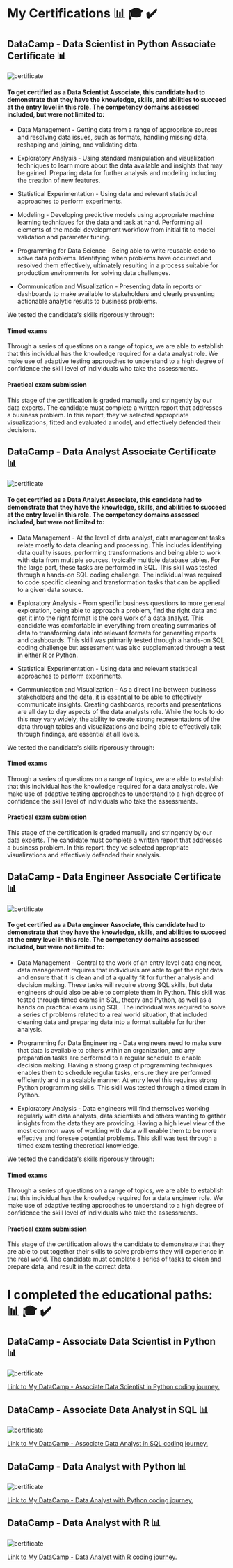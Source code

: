 # My Certifications 📊 🎓 ✔️

## DataCamp - Data Scientist in Python Associate Certificate 📊

![certificate](certifications/DSA0010694514510.png)

#### To get certified as a Data Scientist Associate, this candidate had to demonstrate that they have the knowledge, skills, and abilities to succeed at the entry level in this role. The competency domains assessed included, but were not limited to:

* Data Management - Getting data from a range of appropriate sources and resolving data issues, such as formats, handling missing data, reshaping and joining, and validating data.

* Exploratory Analysis - Using standard manipulation and visualization techniques to learn more about the data available and insights that may be gained. Preparing data for further analysis and modeling including the creation of new features.

* Statistical Experimentation - Using data and relevant statistical approaches to perform experiments.

* Modeling - Developing predictive models using appropriate machine learning techniques for the data and task at hand. Performing all elements of the model development workflow from initial fit to model validation and parameter tuning.

* Programming for Data Science - Being able to write reusable code to solve data problems. Identifying when problems have occurred and resolved them effectively, ultimately resulting in a process suitable for production environments for solving data challenges.

* Communication and Visualization - Presenting data in reports or dashboards to make available to stakeholders and clearly presenting actionable analytic results to business problems.

We tested the candidate's skills rigorously through:

#### Timed exams

Through a series of questions on a range of topics, we are able to establish that this individual has the knowledge required for a data analyst role. We make use of adaptive testing approaches to understand to a high degree of confidence the skill level of individuals who take the assessments.

#### Practical exam submission

This stage of the certification is graded manually and stringently by our data experts. The candidate must complete a written report that addresses a business problem. In this report, they’ve selected appropriate visualizations, fitted and evaluated a model, and effectively defended their decisions.


## DataCamp - Data Analyst Associate Certificate 📊

![certificate](certifications/DAA0018200186982.png)

#### To get certified as a Data Analyst Associate, this candidate had to demonstrate that they have the knowledge, skills, and abilities to succeed at the entry level in this role. The competency domains assessed included, but were not limited to:

* Data Management - At the level of data analyst, data management tasks relate mostly to data cleaning and processing. This includes identifying data quality issues, performing transformations and being able to work with data from multiple sources, typically multiple database tables. For the large part, these tasks are performed in SQL. This skill was tested through a hands-on SQL coding challenge. The individual was required to code specific cleaning and transformation tasks that can be applied to a given data source.

* Exploratory Analysis - From specific business questions to more general exploration, being able to approach a problem, find the right data and get it into the right format is the core work of a data analyst. This candidate was comfortable in everything from creating summaries of data to transforming data into relevant formats for generating reports and dashboards. This skill was primarily tested through a hands-on SQL coding challenge but assessment was also supplemented through a test in either R or Python.

* Statistical Experimentation - Using data and relevant statistical approaches to perform experiments.

* Communication and Visualization - As a direct line between business stakeholders and the data, it is essential to be able to effectively communicate insights. Creating dashboards, reports and presentations are all day to day aspects of the data analysts role. While the tools to do this may vary widely, the ability to create strong representations of the data through tables and visualizations and being able to effectively talk through findings, are essential at all levels.

We tested the candidate's skills rigorously through:

#### Timed exams

Through a series of questions on a range of topics, we are able to establish that this individual has the knowledge required for a data analyst role. We make use of adaptive testing approaches to understand to a high degree of confidence the skill level of individuals who take the assessments.

#### Practical exam submission

This stage of the certification is graded manually and stringently by our data experts. The candidate must complete a written report that addresses a business problem. In this report, they've selected appropriate visualizations and effectively defended their analysis.

## DataCamp - Data Engineer Associate Certificate 📊

![certificate](certifications/DEA0019330320173.png)

#### To get certified as a Data engineer Associate, this candidate had to demonstrate that they have the knowledge, skills, and abilities to succeed at the entry level in this role. The competency domains assessed included, but were not limited to:

* Data Management - Central to the work of an entry level data engineer, data management requires that individuals are able to get the right data and ensure that it is clean and of a quality fit for further analysis and decision making. These tasks will require strong SQL skills, but data engineers should also be able to complete them in Python. This skill was tested through timed exams in SQL, theory and Python, as well as a hands on practical exam using SQL. The individual was required to solve a series of problems related to a real world situation, that included cleaning data and preparing data into a format suitable for further analysis.

* Programming for Data Engineering - Data engineers need to make sure that data is available to others within an organization, and any preparation tasks are performed to a regular schedule to enable decision making. Having a strong grasp of programming techniques enables them to schedule regular tasks, ensure they are performed efficiently and in a scalable manner. At entry level this requires strong Python programming skills. This skill was tested through a timed exam in Python.

* Exploratory Analysis - Data engineers will find themselves working regularly with data analysts, data scientists and others wanting to gather insights from the data they are providing. Having a high level view of the most common ways of working with data will enable them to be more effective and foresee potential problems. This skill was test through a timed exam testing theoretical knowledge.

We tested the candidate's skills rigorously through:

#### Timed exams

Through a series of questions on a range of topics, we are able to establish that this individual has the knowledge required for a data engineer role. We make use of adaptive testing approaches to understand to a high degree of confidence the skill level of individuals who take the assessments.

#### Practical exam submission

This stage of the certification allows the candidate to demonstrate that they are able to put together their skills to solve problems they will experience in the real world. The candidate must complete a series of tasks to clean and prepare data, and result in the correct data.

# I completed the educational paths: 📊 🎓 ✔️

## DataCamp - Associate Data Scientist in Python 📊 

![certificate](certifications/certificateDSWP.png)

[Link to My DataCamp - Associate Data Scientist in Python coding journey.](https://github.com/sendecka/DataCamp/tree/main/DataCamp)

## DataCamp - Associate Data Analyst in SQL 📊 

![certificate](certifications/certificateADAIS.png)

[Link to My DataCamp - Associate Data Analyst in SQL coding journey.](https://github.com/sendecka/DataCamp/tree/main/DataCamp%20Data%20Analyst%20in%20SQL)

## DataCamp - Data Analyst with Python 📊 

![certificate](certifications/certificateDAWP.png)

[Link to My DataCamp - Data Analyst with Python coding journey.](https://github.com/sendecka/DataCamp/tree/main/DataCamp%20Data%20Analyst%20in%20SQL/01%20Introduction%20to%20SQL)

## DataCamp - Data Analyst with R 📊 

![certificate](certifications/certificateDSWR.png)

[Link to My DataCamp - Data Analyst with R coding journey.](https://github.com/sendecka/DataCamp/tree/main/Data_Analyst_with_R)

